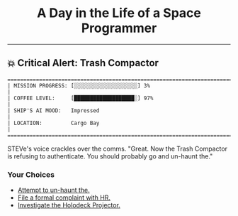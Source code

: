 <h1 align="center">A Day in the Life of a Space Programmer</h1>

---

<h2 id="node-40">💥 Critical Alert: Trash Compactor</h2>

```
========================================================================
| MISSION PROGRESS: [░░░░░░░░░░░░░░░░░░░░] 3%                                  |
| COFFEE LEVEL:     [███████████████████░] 97%                                 |
| SHIP'S AI MOOD:   Impressed                                                  |
| LOCATION:         Cargo Bay                                                  |
========================================================================
```

STEVe's voice crackles over the comms. "Great. Now the Trash Compactor is refusing to authenticate. You should probably go and un-haunt the."



### Your Choices

*   [Attempt to un-haunt the.](./README-0042.md)
*   [File a formal complaint with HR.](./README-0046.md)
*   [Investigate the Holodeck Projector.](./README-0041.md)
